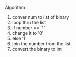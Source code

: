 Algorithm
1. conver num to list of binary
2. loop thru the list
3. if number == '1'
4. change it to '0'
5. else '1'
6. join the number from the list
7. convert the binary to int